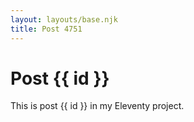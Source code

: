 ```yaml
---
layout: layouts/base.njk
title: Post 4751
---
```


# Post {{ id }}

This is post {{ id }} in my Eleventy project.
